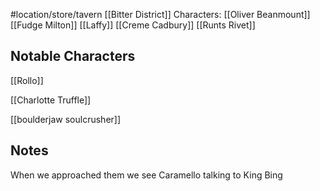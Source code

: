 #location/store/tavern 
[[Bitter District]]
Characters: [[Oliver Beanmount]]
[[Fudge Milton]]
[[Laffy]]
[[Creme Cadbury]]
[[Runts Rivet]] 


## Notable Characters

[[Rollo]]

[[Charlotte Truffle]]

[[boulderjaw soulcrusher]]

## Notes

When we approached them we see Caramello talking to King Bing